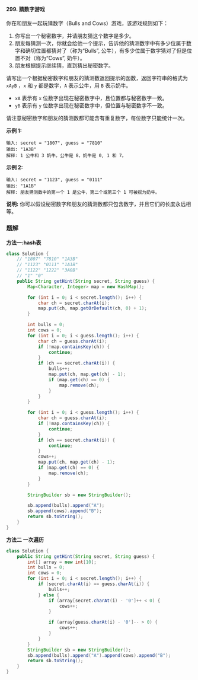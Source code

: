 #### 299. 猜数字游戏

你在和朋友一起玩猜数字（Bulls and Cows）游戏，该游戏规则如下：

1. 你写出一个秘密数字，并请朋友猜这个数字是多少。
2. 朋友每猜测一次，你就会给他一个提示，告诉他的猜测数字中有多少位属于数字和确切位置都猜对了（称为“Bulls”, 公牛），有多少位属于数字猜对了但是位置不对（称为“Cows”, 奶牛）。
3. 朋友根据提示继续猜，直到猜出秘密数字。

请写出一个根据秘密数字和朋友的猜测数返回提示的函数，返回字符串的格式为 `xAyB` ，`x` 和 `y` 都是数字，`A` 表示公牛，用 `B` 表示奶牛。

* `xA` 表示有 `x` 位数字出现在秘密数字中，且位置都与秘密数字一致。
* `yB` 表示有 `y` 位数字出现在秘密数字中，但位置与秘密数字不一致。

请注意秘密数字和朋友的猜测数都可能含有重复数字，每位数字只能统计一次。

**示例 1:**

```shell
输入: secret = "1807", guess = "7810"
输出: "1A3B"
解释: 1 公牛和 3 奶牛。公牛是 8，奶牛是 0, 1 和 7。
```

**示例 2:**

```shell
输入: secret = "1123", guess = "0111"
输出: "1A1B"
解释: 朋友猜测数中的第一个 1 是公牛，第二个或第三个 1 可被视为奶牛。
```

**说明:** 你可以假设秘密数字和朋友的猜测数都只包含数字，并且它们的长度永远相等。

### 题解

**方法一:hash表**

```java
class Solution {
    // "1807" "7810" "1A3B"
    // "1123" "0111" "1A1B"
    // "1122" "1222" "3A0B"
    // "1" "0"
    public String getHint(String secret, String guess) {
        Map<Character, Integer> map = new HashMap();

        for (int i = 0; i < secret.length(); i++) {
            char ch = secret.charAt(i);
            map.put(ch, map.getOrDefault(ch, 0) + 1);
        }

        int bulls = 0;
        int cows = 0;
        for (int i = 0; i < guess.length(); i++) {
            char ch = guess.charAt(i);
            if (!map.containsKey(ch)) {
                continue;
            }
            if (ch == secret.charAt(i)) {
                bulls++;
                map.put(ch, map.get(ch) - 1);
                if (map.get(ch) == 0) {
                    map.remove(ch);
                }
            }
        }

        for (int i = 0; i < guess.length(); i++) {
            char ch = guess.charAt(i);
            if (!map.containsKey(ch)) {
                continue;
            }
            if (ch == secret.charAt(i)) {
                continue;
            }
            cows++;
            map.put(ch, map.get(ch) - 1);
            if (map.get(ch) == 0) {
                map.remove(ch);
            }
        }

        StringBuilder sb = new StringBuilder();

        sb.append(bulls).append("A");
        sb.append(cows).append("B");
        return sb.toString();
    }
}
```

**方法二 一次遍历**

```java
class Solution {
    public String getHint(String secret, String guess) {
        int[] array = new int[10];
        int bulls = 0;
        int cows = 0;
        for (int i = 0; i < secret.length(); i++) {
            if (secret.charAt(i) == guess.charAt(i)) {
                bulls++;
            } else {
                if (array[secret.charAt(i) - '0']++ < 0) {
                    cows++;
                }

                if (array[guess.charAt(i) - '0']-- > 0) {
                    cows++;
                }
            }
        }
        StringBuilder sb = new StringBuilder();
        sb.append(bulls).append("A").append(cows).append("B");
        return sb.toString();
    }
}
```

